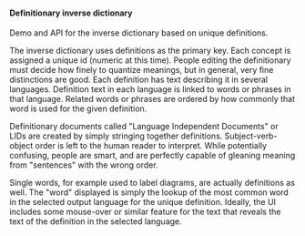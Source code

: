 #### Definitionary inverse dictionary

Demo and API for the inverse dictionary based on unique definitions.

The inverse dictionary uses definitions as the primary key. Each concept is assigned a unique id (numeric at
this time). People editing the definitionary must decide how finely to quantize meanings, but in general, very
fine distinctions are good. Each definition has text describing it in several languages. Definition text in
each language is linked to words or phrases in that language. Related words or phrases are ordered by how
commonly that word is used for the given definition.

Definitionary documents called "Language Independent Documents" or LIDs are created by simply stringing
together definitions. Subject-verb-object order is left to the human reader to interpret. While potentially
confusing, people are smart, and are perfectly capable of gleaning meaning from "sentences" with the wrong
order. 

Single words, for example used to label diagrams, are actually definitions as well. The "word" displayed is
simply the lookup of the most common word in the selected output language for the unique definition. Ideally,
the UI includes some mouse-over or similar feature for the text that reveals the text of the definition in the
selected language.


